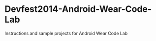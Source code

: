 Devfest2014-Android-Wear-Code-Lab
=================================

Instructions and sample projects for Android Wear Code Lab
